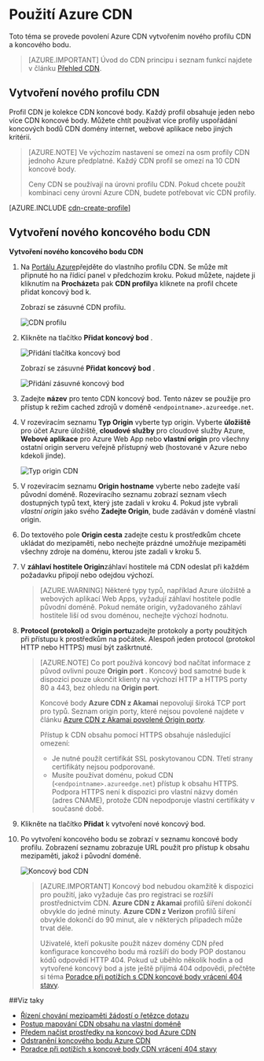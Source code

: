 <properties
     pageTitle="Použití Azure CDN | Microsoft Azure"
     description="Toto téma ukazuje, jak povolit Network obsahu doručení (CDN) Azure. Kurz provede vytvoření nového profilu CDN a koncového bodu."
     services="cdn"
     documentationCenter=""
     authors="camsoper"
     manager="erikre"
     editor=""/>
<tags
     ms.service="cdn"
     ms.workload="media"
     ms.tgt_pltfrm="na"
     ms.devlang="na"
     ms.topic="get-started-article"
     ms.date="07/28/2016" 
     ms.author="casoper"/>

# <a name="using-azure-cdn"></a>Použití Azure CDN  

Toto téma se provede povolení Azure CDN vytvořením nového profilu CDN a koncového bodu.

>[AZURE.IMPORTANT] Úvod do CDN principu i seznam funkcí najdete v článku [Přehled CDN](./cdn-overview.md).

## <a name="create-a-new-cdn-profile"></a>Vytvoření nového profilu CDN

Profil CDN je kolekce CDN koncové body.  Každý profil obsahuje jeden nebo více CDN koncové body.  Můžete chtít používat více profily uspořádání koncových bodů CDN domény internet, webové aplikace nebo jiných kritérií.

> [AZURE.NOTE] Ve výchozím nastavení se omezí na osm profily CDN jednoho Azure předplatné. Každý CDN profil se omezí na 10 CDN koncové body.
>
> Ceny CDN se používají na úrovni profilu CDN. Pokud chcete použít kombinaci ceny úrovní Azure CDN, budete potřebovat víc CDN profily.

[AZURE.INCLUDE [cdn-create-profile](../../includes/cdn-create-profile.md)]

## <a name="create-a-new-cdn-endpoint"></a>Vytvoření nového koncového bodu CDN

**Vytvoření nového koncového bodu CDN**

1. Na [Portálu Azure](https://portal.azure.com)přejděte do vlastního profilu CDN.  Se může mít připnuté ho na řídicí panel v předchozím kroku.  Pokud můžete, najdete ji kliknutím na **Procházet**a pak **CDN profily**a kliknete na profil chcete přidat koncový bod k.

    Zobrazí se zásuvné CDN profilu.

    ![CDN profilu][cdn-profile-settings]

2. Klikněte na tlačítko **Přidat koncový bod** .

    ![Přidání tlačítka koncový bod][cdn-new-endpoint-button]

    Zobrazí se zásuvné **Přidat koncový bod** .

    ![Přidání zásuvné koncový bod][cdn-add-endpoint]

3. Zadejte **název** pro tento CDN koncový bod.  Tento název se použije pro přístup k režim cached zdrojů v doméně `<endpointname>.azureedge.net`.

4. V rozevíracím seznamu **Typ Origin** vyberte typ origin.  Vyberte **úložiště** pro účet Azure úložiště, **cloudové služby** pro cloudové služby Azure, **Webové aplikace** pro Azure Web App nebo **vlastní origin** pro všechny ostatní origin serveru veřejně přístupný web (hostované v Azure nebo kdekoli jinde).

    ![Typ origin CDN](./media/cdn-create-new-endpoint/cdn-origin-type.png)
        
5. V rozevíracím seznamu **Origin hostname** vyberte nebo zadejte vaší původní doméně.  Rozevíracího seznamu zobrazí seznam všech dostupných typů text, který jste zadali v kroku 4.  Pokud jste vybrali *vlastní origin* jako svého **Zadejte Origin**, bude zadáván v doméně vlastní origin.

6. Do textového pole **Origin cesta** zadejte cestu k prostředkům chcete ukládat do mezipaměti, nebo nechejte prázdné umožňuje mezipaměti všechny zdroje na doménu, kterou jste zadali v kroku 5.

7. V **záhlaví hostitele Origin**záhlaví hostitele má CDN odeslat při každém požadavku připojí nebo odejdou výchozí.

    > [AZURE.WARNING] Některé typy typů, například Azure úložiště a webových aplikací Web Apps, vyžadují záhlaví hostitele podle původní doméně. Pokud nemáte origin, vyžadovaného záhlaví hostitele liší od svou doménou, nechejte výchozí hodnotu.

8. **Protocol (protokol)** a **Origin portu**zadejte protokoly a porty použitých při přístupu k prostředkům na počátek.  Alespoň jeden protocol (protokol HTTP nebo HTTPS) musí být zaškrtnuté.
    
    > [AZURE.NOTE] Co port používá koncový bod načítat informace z původ ovlivní pouze **Origin port** .  Koncový bod samotné bude k dispozici pouze ukončit klienty na výchozí HTTP a HTTPS porty 80 a 443, bez ohledu na **Origin port**.  
    >
    > Koncové body **Azure CDN z Akamai** nepovolují široká TCP port pro typů.  Seznam origin porty, které nejsou povolené najdete v článku [Azure CDN z Akamai povolené Origin porty](https://msdn.microsoft.com/library/mt757337.aspx).  
    >
    > Přístup k CDN obsahu pomocí HTTPS obsahuje následující omezení:
    > 
    > - Je nutné použít certifikát SSL poskytovanou CDN. Třetí strany certifikáty nejsou podporované.
    > - Musíte používat doménu, pokud CDN (`<endpointname>.azureedge.net`) přístup k obsahu HTTPS. Podpora HTTPS není k dispozici pro vlastní názvy domén (adres CNAME), protože CDN nepodporuje vlastní certifikáty v současné době.

9. Klikněte na tlačítko **Přidat** k vytvoření nové koncový bod.

10. Po vytvoření koncového bodu se zobrazí v seznamu koncové body profilu. Zobrazení seznamu zobrazuje URL použít pro přístup k obsahu mezipaměti, jakož i původní doméně.

    ![Koncový bod CDN][cdn-endpoint-success]

    > [AZURE.IMPORTANT] Koncový bod nebudou okamžitě k dispozici pro použití, jako vyžaduje čas pro registraci se rozšíří prostřednictvím CDN.  <b>Azure CDN z Akamai</b> profilů šíření dokončí obvykle do jedné minuty.  <b>Azure CDN z Verizon</b> profilů šíření obvykle dokončí do 90 minut, ale v některých případech může trvat déle.
    >    
    > Uživatelé, kteří pokusíte použít název domény CDN před konfigurace koncového bodu má rozšíří do body POP dostanou kódů odpovědí HTTP 404.  Pokud už uběhlo několik hodin a od vytvořené koncový bod a jste ještě přijímá 404 odpovědi, přečtěte si téma [Poradce při potížích s CDN koncové body vrácení 404 stavy](cdn-troubleshoot-endpoint.md).


##<a name="see-also"></a>Viz taky
- [Řízení chování mezipaměti žádostí o řetězce dotazu](cdn-query-string.md)
- [Postup mapování CDN obsahu na vlastní doméně](cdn-map-content-to-custom-domain.md)
- [Předem načíst prostředky na koncový bod Azure CDN](cdn-preload-endpoint.md)
- [Odstranění koncového bodu Azure CDN](cdn-purge-endpoint.md)
- [Poradce při potížích s koncové body CDN vrácení 404 stavy](cdn-troubleshoot-endpoint.md)

[cdn-profile-settings]: ./media/cdn-create-new-endpoint/cdn-profile-settings.png
[cdn-new-endpoint-button]: ./media/cdn-create-new-endpoint/cdn-new-endpoint-button.png
[cdn-add-endpoint]: ./media/cdn-create-new-endpoint/cdn-add-endpoint.png
[cdn-endpoint-success]: ./media/cdn-create-new-endpoint/cdn-endpoint-success.png
